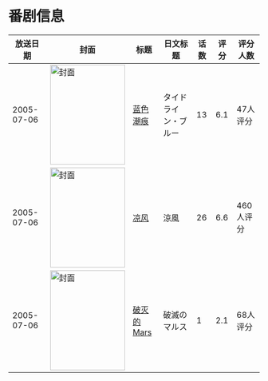# 番剧信息

|放送日期|封面|标题|日文标题|话数|评分|评分人数|
|---|---|---|---|---|---|---|
|2005-07-06|<img src="https://lain.bgm.tv/pic/cover/c/a3/22/6804_nn300.jpg" alt="封面" style="width:150px;height:200px;object-fit:cover;">|[蓝色潮痕](https://bangumi.tv/subject/6804)|タイドライン・ブルー|13|6.1|47人评分|
|2005-07-06|<img src="https://lain.bgm.tv/pic/cover/c/da/42/10508_64I4T.jpg" alt="封面" style="width:150px;height:200px;object-fit:cover;">|[凉风](https://bangumi.tv/subject/10508)|涼風|26|6.6|460人评分|
|2005-07-06|<img src="https://lain.bgm.tv/pic/cover/c/03/08/16215_gxic9.jpg" alt="封面" style="width:150px;height:200px;object-fit:cover;">|[破灭的Mars](https://bangumi.tv/subject/16215)|破滅のマルス|1|2.1|68人评分|
